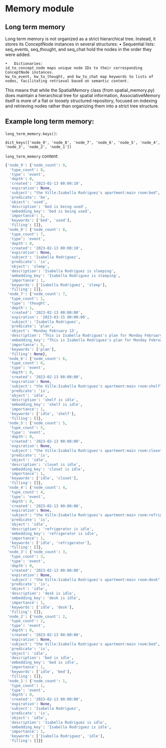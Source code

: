 # Memory module

## Long term memory
Long term memory is not organized as a strict hierarchical tree. Instead, it stores its ConceptNode instances in several structures:
	•	Sequential lists:
	seq_events, seq_thought, and seq_chat hold the nodes in the order they were added.

	•	Dictionaries:
	id_to_concept_node maps unique node IDs to their corresponding ConceptNode instances.
	kw_to_event, kw_to_thought, and kw_to_chat map keywords to lists of nodes, facilitating retrieval based on semantic content.

This means that while the SpatialMemory class (from spatial_memory.py) does maintain a hierarchical tree for spatial information, AssociativeMemory itself is more of a flat or loosely structured repository, focused on indexing and retrieving nodes rather than organizing them into a strict tree structure.


## Example long term memory:

```long_term_memory.keys()```:

```
dict_keys(['node_9', 'node_8', 'node_7', 'node_6', 'node_5', 'node_4', 'node_3', 'node_2', 'node_1'])
```

```long_term_memory``` content:

```python
{'node_9': {'node_count': 9,
  'type_count': 8,
  'type': 'event',
  'depth': 0,
  'created': '2023-02-13 00:00:10',
  'expiration': None,
  'subject': "the Ville:Isabella Rodriguez's apartment:main room:bed",
  'predicate': 'be',
  'object': 'used',
  'description': 'bed is being used',
  'embedding_key': 'bed is being used',
  'importance': 1,
  'keywords': ['bed', 'used'],
  'filling': []},
 'node_8': {'node_count': 8,
  'type_count': 7,
  'type': 'event',
  'depth': 0,
  'created': '2023-02-13 00:00:10',
  'expiration': None,
  'subject': 'Isabella Rodriguez',
  'predicate': 'is',
  'object': 'sleep',
  'description': 'Isabella Rodriguez is sleeping',
  'embedding_key': 'Isabella Rodriguez is sleeping',
  'importance': 1,
  'keywords': ['Isabella Rodriguez', 'sleep'],
  'filling': []},
 'node_7': {'node_count': 7,
  'type_count': 1,
  'type': 'thought',
  'depth': 1,
  'created': '2023-02-13 00:00:00',
  'expiration': '2023-03-15 00:00:00',
  'subject': 'Isabella Rodriguez',
  'predicate': 'plan',
  'object': 'Monday February 13',
  'description': "This is Isabella Rodriguez's plan for Monday February 13: wake up and complete the morning routine at 6:00 am, travel to Hobbs Cafe at 7:00 am, open up shop at 8:00 am, greet customers and work at the counter until 8 pm, buy party materials for the Valentine's Day party at the cafe from 9:00 am to 10:00 am, have lunch at 12:00 pm, take a short nap from 2 to 4 pm, plan the Valentine's Day Party in the afternoon.",
  'embedding_key': "This is Isabella Rodriguez's plan for Monday February 13: wake up and complete the morning routine at 6:00 am, travel to Hobbs Cafe at 7:00 am, open up shop at 8:00 am, greet customers and work at the counter until 8 pm, buy party materials for the Valentine's Day party at the cafe from 9:00 am to 10:00 am, have lunch at 12:00 pm, take a short nap from 2 to 4 pm, plan the Valentine's Day Party in the afternoon.",
  'importance': 5,
  'keywords': ['plan'],
  'filling': None},
 'node_6': {'node_count': 6,
  'type_count': 6,
  'type': 'event',
  'depth': 0,
  'created': '2023-02-13 00:00:00',
  'expiration': None,
  'subject': "the Ville:Isabella Rodriguez's apartment:main room:shelf",
  'predicate': 'is',
  'object': 'idle',
  'description': 'shelf is idle',
  'embedding_key': 'shelf is idle',
  'importance': 1,
  'keywords': ['idle', 'shelf'],
  'filling': []},
 'node_5': {'node_count': 5,
  'type_count': 5,
  'type': 'event',
  'depth': 0,
  'created': '2023-02-13 00:00:00',
  'expiration': None,
  'subject': "the Ville:Isabella Rodriguez's apartment:main room:closet",
  'predicate': 'is',
  'object': 'idle',
  'description': 'closet is idle',
  'embedding_key': 'closet is idle',
  'importance': 1,
  'keywords': ['idle', 'closet'],
  'filling': []},
 'node_4': {'node_count': 4,
  'type_count': 4,
  'type': 'event',
  'depth': 0,
  'created': '2023-02-13 00:00:00',
  'expiration': None,
  'subject': "the Ville:Isabella Rodriguez's apartment:main room:refrigerator",
  'predicate': 'is',
  'object': 'idle',
  'description': 'refrigerator is idle',
  'embedding_key': 'refrigerator is idle',
  'importance': 1,
  'keywords': ['idle', 'refrigerator'],
  'filling': []},
 'node_3': {'node_count': 3,
  'type_count': 3,
  'type': 'event',
  'depth': 0,
  'created': '2023-02-13 00:00:00',
  'expiration': None,
  'subject': "the Ville:Isabella Rodriguez's apartment:main room:desk",
  'predicate': 'is',
  'object': 'idle',
  'description': 'desk is idle',
  'embedding_key': 'desk is idle',
  'importance': 1,
  'keywords': ['idle', 'desk'],
  'filling': []},
 'node_2': {'node_count': 2,
  'type_count': 2,
  'type': 'event',
  'depth': 0,
  'created': '2023-02-13 00:00:00',
  'expiration': None,
  'subject': "the Ville:Isabella Rodriguez's apartment:main room:bed",
  'predicate': 'is',
  'object': 'idle',
  'description': 'bed is idle',
  'embedding_key': 'bed is idle',
  'importance': 1,
  'keywords': ['idle', 'bed'],
  'filling': []},
 'node_1': {'node_count': 1,
  'type_count': 1,
  'type': 'event',
  'depth': 0,
  'created': '2023-02-13 00:00:00',
  'expiration': None,
  'subject': 'Isabella Rodriguez',
  'predicate': 'is',
  'object': 'idle',
  'description': 'Isabella Rodriguez is idle',
  'embedding_key': 'Isabella Rodriguez is idle',
  'importance': 1,
  'keywords': ['Isabella Rodriguez', 'idle'],
  'filling': []}}
```